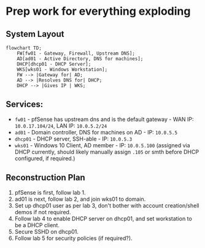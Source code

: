# Prep work for everything exploding

## System Layout
```mermaid
flowchart TD;
    FW[fw01 - Gateway, Firewall, Upstream DNS];
    AD[ad01 - Active Directory, DNS for machines];
    DHCP[dhcp01 - DHCP Server];
    WKS[wks01 - Windows Workstation];
    FW --> |Gateway for| AD;
    AD --> |Resolves DNS for| DHCP;
    DHCP --> |Gives IP | WKS;
```

## Services:
* `fw01` - pfSense has upstream dns and is the default gateway - WAN IP: `10.0.17.104/24`, LAN IP: `10.0.5.2/24`
* `ad01` - Domain controller, DNS for machines on AD - IP: `10.0.5.5`
* `dhcp01` - DHCP server, SSH-able - IP: `10.0.5.3`
* `wks01` - Windows 10 Client, AD member - IP: `10.0.5.100` (assigned via DHCP currently, should likely manually assign `.105` or smth before DHCP configured, if required.)

## Reconstruction Plan
1. pfSense is first, follow lab 1.
2. ad01 is next, follow lab 2, and join wks01 to domain.
3. Set up dhcp01 user as per lab 3, don't bother with account creation/shell demos if not required.
4. Follow lab 4 to enable DHCP server on dhcp01, and set workstation to be a DHCP client.
5. Secure SSHD on dhcp01.
6. Follow lab 5 for security policies (if required?).